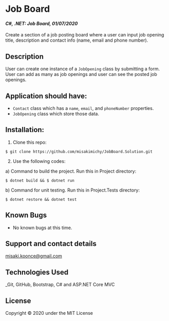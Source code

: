 # Job Board

#### _C#, .NET: Job Board, 01/07/2020_
Create a section of a job posting board where a user can input job opening title, description and contact info (name, email and phone number).

## Description
User can create one instance of a `JobOpening` class by submitting a form. User can add as many as job openings and user can see the posted job openings.

## Application should have:
- `Contact` class which has a `name`, `email`, and `phoneNumber` properties.
- `JobOpening` class which store those data.


## Installation:
1. Clone this repo:
```
$ git clone https://github.com/misakimichy/JobBoard.Solution.git
```

2. Use the following codes:

a) Command to build the project. Run this in Project directory:
```
$ dotnet build && $ dotnet run
```


b) Command for unit testing. Run this in Project.Tests directory:
```
$ dotnet restore && dotnet test
```

## Known Bugs
* No known bugs at this time.

## Support and contact details
 misaki.koonce@gmail.com

## Technologies Used
_Git, GitHub, Bootstrap, C# and ASP.NET Core MVC

## License
Copyright © 2020 under the MIT License
